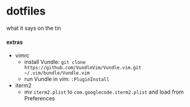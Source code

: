 # dotfiles

what it says on the tin

#### extras
- vimrc
    * install Vundle: `git clone https://github.com/VundleVim/Vundle.vim.git ~/.vim/bundle/Vundle.vim`
    * run Vundle in vim: `:PluginInstall`
- iterm2
    * mv `iterm2.plist` to `com.googlecode.iterm2.plist` and load from Preferences
